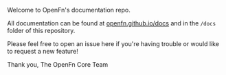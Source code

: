 Welcome to OpenFn's documentation repo.

All documentation can be found at [openfn.github.io/docs](https://openfn.github.io/docs) and in the `/docs` folder of this repository.

Please feel free to open an issue here if you're having trouble or would like to request a new feature!

Thank you,
The OpenFn Core Team

